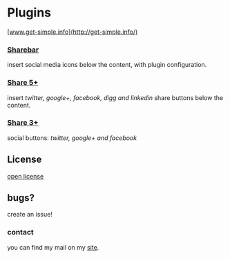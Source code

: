 # Plugins

[www.get-simple.info](http://get-simple.info/)

### [Sharebar](http://get-simple.info/extend/plugin/sharebar/500/)

insert social media icons below the content, with plugin configuration.

### [Share 5+](http://get-simple.info/extend/plugin/share-5/201/)

insert *twitter, google+, facebook, digg and linkedin* share buttons below the content.

### [Share 3+](http://get-simple.info/extend/plugin/share-3-g-tw-fb/205/)

social buttons: *twitter, google+ and facebook*

## License

[open license](/turbopixel/GetSimple-Plugins/blob/master/LICENSE)

## bugs?

create an issue!

### contact

you can find my mail on my [site](https://hemk.es).